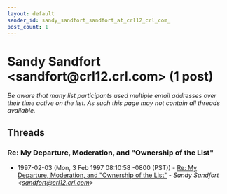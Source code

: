 ```yaml
---
layout: default
sender_id: sandy_sandfort_sandfort_at_crl12_crl_com_
post_count: 1
---
```


# Sandy Sandfort <sandfort<span>@</span>crl12.crl.com> (1 post)

_Be aware that many list participants used multiple email addresses over their time active on the list. As such this page may not contain all threads available._

## Threads

### Re: My Departure, Moderation, and "Ownership of the List"
+ 1997-02-03 (Mon, 3 Feb 1997 08:10:58 -0800 (PST)) - [Re: My Departure, Moderation, and "Ownership of the List"](/archive/1997/02/99c994f6d1fc14491223c74944c57a6593c712299d214a8a23ca6b2cfe23bf4a) - _Sandy Sandfort \<sandfort@crl12.crl.com\>_

